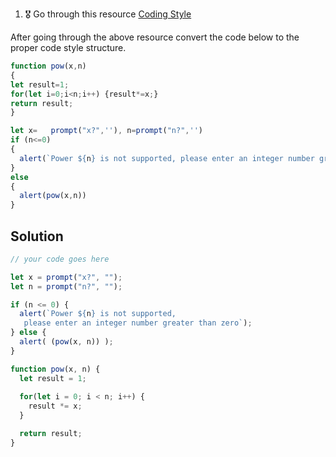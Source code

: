 1. 🎖 Go through this resource [Coding Style](http://javascript.info/coding-style)

After going through the above resource convert the code below to the proper code style structure.
```js
function pow(x,n)
{
let result=1;
for(let i=0;i<n;i++) {result*=x;}
return result;
}

let x=   prompt("x?",''), n=prompt("n?",'')
if (n<=0)
{
  alert(`Power ${n} is not supported, please enter an integer number greater than zero`);
}
else
{
  alert(pow(x,n))
}
```

## Solution
```js
// your code goes here

let x = prompt("x?", "");
let n = prompt("n?", "");

if (n <= 0) {
  alert(`Power ${n} is not supported,
   please enter an integer number greater than zero`);
} else {
  alert( (pow(x, n)) );
}

function pow(x, n) {
  let result = 1;
  
  for(let i = 0; i < n; i++) {
    result *= x;
  }

  return result;
}


```